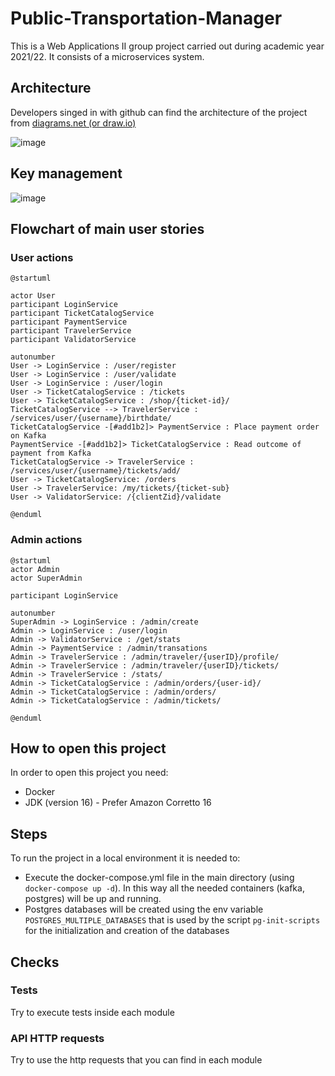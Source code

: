 # Public-Transportation-Manager
This is a Web Applications II group project carried out during academic year 2021/22. It consists of a microservices system.

## Architecture

Developers singed in with github can find the architecture of the project from [diagrams.net (or draw.io)](https://app.diagrams.net/)

![image](https://user-images.githubusercontent.com/62254235/213884657-103d949b-8a00-44a4-b5e2-97d90885f09b.png)

## Key management

![image](https://user-images.githubusercontent.com/62254235/213884680-c6d19430-53c4-45b5-9d60-7d8297bdd2c7.png)

## Flowchart of main user stories

### User actions

```plantuml
@startuml

actor User
participant LoginService
participant TicketCatalogService
participant PaymentService
participant TravelerService
participant ValidatorService

autonumber
User -> LoginService : /user/register
User -> LoginService : /user/validate
User -> LoginService : /user/login
User -> TicketCatalogService : /tickets
User -> TicketCatalogService : /shop/{ticket-id}/
TicketCatalogService --> TravelerService : /services/user/{username}/birthdate/
TicketCatalogService -[#add1b2]> PaymentService : Place payment order on Kafka
PaymentService -[#add1b2]> TicketCatalogService : Read outcome of payment from Kafka
TicketCatalogService -> TravelerService : /services/user/{username}/tickets/add/
User -> TicketCatalogService: /orders
User -> TravelerService: /my/tickets/{ticket-sub}
User -> ValidatorService: /{clientZid}/validate

@enduml
```

### Admin actions

```plantuml
@startuml
actor Admin
actor SuperAdmin

participant LoginService

autonumber
SuperAdmin -> LoginService : /admin/create
Admin -> LoginService : /user/login
Admin -> ValidatorService : /get/stats
Admin -> PaymentService : /admin/transations
Admin -> TravelerService : /admin/traveler/{userID}/profile/
Admin -> TravelerService : /admin/traveler/{userID}/tickets/
Admin -> TravelerService : /stats/
Admin -> TicketCatalogService : /admin/orders/{user-id}/
Admin -> TicketCatalogService : /admin/orders/
Admin -> TicketCatalogService : /admin/tickets/

@enduml
```

## How to open this project

In order to open this project you need:
- Docker 
- JDK (version 16) - Prefer Amazon Corretto 16

## Steps

To run the project in a local environment it is needed to:
- Execute the docker-compose.yml file in the main directory (using `docker-compose up -d`). In this way all the needed containers (kafka, postgres) will be up and running.
- Postgres databases will be created using the env variable `POSTGRES_MULTIPLE_DATABASES` that is used by the script `pg-init-scripts` for the initialization and creation of the databases
  
## Checks

### Tests

Try to execute tests inside each module

### API HTTP requests

Try to use the http requests that you can find in each module
